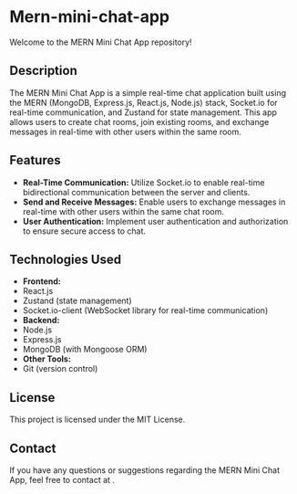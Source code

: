 ﻿# Mern-mini-chat-app

Welcome to the MERN Mini Chat App repository!

## Description

The MERN Mini Chat App is a simple real-time chat application built using the MERN (MongoDB, Express.js, React.js, Node.js) stack, Socket.io for real-time communication, and Zustand for state management. This app allows users to create chat rooms, join existing rooms, and exchange messages in real-time with other users within the same room.

## Features

- **Real-Time Communication:** Utilize Socket.io to enable real-time bidirectional communication between the server and clients.
- **Send and Receive Messages:** Enable users to exchange messages in real-time with other users within the same chat room.
- **User Authentication:** Implement user authentication and authorization to ensure secure access to chat.


## Technologies Used

- **Frontend:**
- React.js
- Zustand (state management)
- Socket.io-client (WebSocket library for real-time communication)
- **Backend:**
- Node.js
- Express.js
- MongoDB (with Mongoose ORM)
- **Other Tools:**
- Git (version control)


## License

This project is licensed under the MIT License. 
## Contact

If you have any questions or suggestions regarding the MERN Mini Chat App, feel free to contact at .


